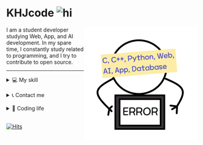 # KHJcode <img src="https://user-images.githubusercontent.com/1303154/88677602-1635ba80-d120-11ea-84d8-d263ba5fc3c0.gif" width="24px" alt="hi">

<img src="./logo.png" align="right" />

I am a student developer studying Web, App, and AI development. In my spare time, I constantly study related to programming, and I try to contribute to open source.

---

<details>
<summary>💻 My skill</summary>

#### Web
+ HTML, CSS
+ Sass
+ JavaScript
+ TypeScript
+ React
+ Next.js
+ Node.js
+ MySQL, MongoDB
+ Docker
+ AWS, GCP, Heroku
+ PWA

#### App
+ Ionic
+ Capacitor
+ Flutter
+ Kodular

#### AI · DataSc
+ Python
+ Pandas
+ Numpy
+ Scikit learn

#### Etc
+ C
+ Linux
+ Cryptography
+ Arduino
+ C#

</details>

<br/>

<details>
<summary>📞 Contact me</summary>
  <br/>
    <a href='https://github.com/KHJcode' title='github'>
      <img width='25px' src='https://image.flaticon.com/icons/png/512/25/25231.png' /> 
    </a>
    <a href='https://www.instagram.com/khjcode' title='instagram'>
      <img width='25px' src='https://image.flaticon.com/icons/png/512/87/87390.png' /> 
    </a>
    <a href='https://open.kakao.com/me/KHJcode' title='kakaotalk'>
      <img width='25px' src='https://image.flaticon.com/icons/png/512/100/100754.png' /> 
    </a>
    <a href='mailto:kbydeveloped4485@gmail.com' title='email'>
      <img width='25px'
      src='https://image.flaticon.com/icons/png/512/60/60543.png' /> 
    </a>

</details>

<br/>

<details>
<summary>🌱 Coding life</summary>

[![KHJcode's github stats](https://github-readme-stats.vercel.app/api?username=KHJcode&show_icons=true&hide_border=true)](https://github.com/KHJcode)

[![Top Langs](https://github-readme-stats.vercel.app/api/top-langs/?username=KHJcode&layout=compact)](https://github.com/KHJcode)

</details>
<br />

[![Hits](https://hits.seeyoufarm.com/api/count/incr/badge.svg?url=https%3A%2F%2Fgithub.com%2Fkhjcode)](https://hits.seeyoufarm.com)
